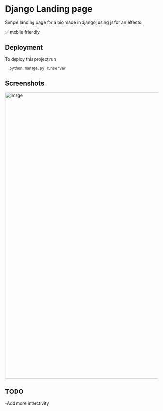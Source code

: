 
# Django Landing page

Simple landing page for a bio made in django, using js for an effects.

:white_check_mark: mobile friendly

## Deployment

To deploy this project run

```bash
  python manage.py runserver
```


## Screenshots

<img width="941" alt="image" src="https://user-images.githubusercontent.com/56355470/229675483-54aef935-9c6f-4616-b593-c08b79245ecb.png">


## TODO
-Add more interctivity
